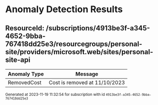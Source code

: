 # Anomaly Detection Results

## ResourceId: /subscriptions/4913be3f-a345-4652-9bba-767418dd25e3/resourcegroups/personal-site/providers/microsoft.web/sites/personal-site-api

| Anomaly Type | Message |
|---|---|
|RemovedCost| Cost is removed at 11/10/2023|


<sup>Generated at 2023-11-19 11:32:54 for subscription with id `4913be3f-a345-4652-9bba-767418dd25e3`</sup>
